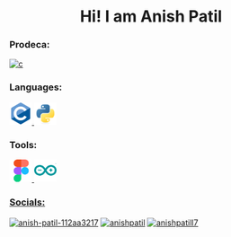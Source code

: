 <h1 align="center">Hi! I am Anish Patil</h1>
<h3 align="left">Prodeca:</h3>
<p align="left">
<a href="https://docs.google.com/forms/d/e/1FAIpQLScViGtTDj1XNABB5AwtJKSQY0RU7yx5XH1b6ISy-duH8HnhDg/viewform" target="_blank"> <img src="https://user-images.githubusercontent.com/83399506/176357810-61100f28-59e9-48db-9d9f-bc71d5eefa5c.png" alt="c" width="40" height="40"/> </a> 

<h3 align="left">Languages:</h3>
<p align="left">
<a href="https://www.cprogramming.com/" target="_blank"> <img src="https://raw.githubusercontent.com/devicons/devicon/master/icons/c/c-original.svg" alt="c" width="40" height="40"/> </a> 
<a href="https://www.python.org" target="_blank"> <img src="https://raw.githubusercontent.com/devicons/devicon/master/icons/python/python-original.svg" alt="python" width="40" height="40"/> </a> 
</p>

<h3 align="left">Tools:</h3>
<p align="left">
</a> <a href="https://www.figma.com/" target="_blank"> <img src="https://raw.githubusercontent.com/devicons/devicon/master/icons/figma/figma-original.svg" alt="figma" width="40" height="40"/>
</a> <a href="https://www.arduino.cc/" target="_blank"> <img src="https://raw.githubusercontent.com/devicons/devicon/master/icons/arduino/arduino-original.svg" alt="arduino" width="40" height="40"/>
</p>

<h3 align="left">Socials:</h3>
<p align="left">
</a> <a href="https://linkedin.com/in/anish-patil-112aa3217" target="blank"><img align="center" src="https://raw.githubusercontent.com/rahuldkjain/github-profile-readme-generator/master/src/images/icons/Social/linked-in-alt.svg" alt="anish-patil-112aa3217" height="30" width="40" /></a>
</a> <a href="https://kaggle.com/anishpatil" target="blank"><img align="center" src="https://raw.githubusercontent.com/rahuldkjain/github-profile-readme-generator/master/src/images/icons/Social/kaggle.svg" alt="anishpatil" height="30" width="40" /></a>
</a> <a href="https://instagram.com/anishpatill7" target="blank"><img align="center" src="https://raw.githubusercontent.com/rahuldkjain/github-profile-readme-generator/master/src/images/icons/Social/instagram.svg" alt="anishpatill7" height="30" width="40" /></a>
</p>
